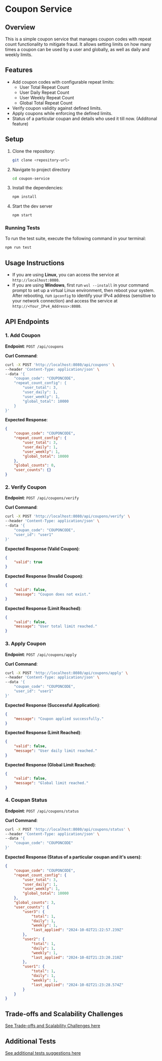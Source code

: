 # Coupon Service

## Overview

This is a simple coupon service that manages coupon codes with repeat count functionality to mitigate fraud. It allows setting limits on how many times a coupon can be used by a user and globally, as well as daily and weekly limits.

## Features

- Add coupon codes with configurable repeat limits:
  - User Total Repeat Count
  - User Daily Repeat Count
  - User Weekly Repeat Count
  - Global Total Repeat Count
- Verify coupon validity against defined limits.
- Apply coupons while enforcing the defined limits.
- Status of a particular coupan and details who used it till now. (Additonal feature)

## Setup

1. Clone the repository:
   ```bash
   git clone <repository-url>
2. Navigate to project directory
    ```bash
   cd coupon-service
3. Install the dependencies:
    ```bash
    npm install
4. Start the dev server
    ```bash
    npm start
### Running Tests

To run the test suite, execute the following command in your terminal:

```bash
npm run test
```

## Usage Instructions 
  - If you are using **Linux**, you can access the service at `http://localhost:8080`.
  - If you are using **Windows**, first run `wsl --install` in your command prompt to set up a virtual Linux environment, then reboot your system. After rebooting, run `ipconfig` to identify your IPv4 address (sensitive to your network connection) and access the service at `http://<Your_IPv4_Address>:8080`.


## API Endpoints

### 1. Add Coupon

**Endpoint**: `POST /api/coupons`

**Curl Command**:
```bash
curl -X POST 'http://localhost:8080/api/coupons' \
--header 'Content-Type: application/json' \
--data '{
    "coupan_code": "COUPONCODE",
    "repeat_count_config": {
        "user_total": 3,
        "user_daily": 1,
        "user_weekly": 1,
        "global_total": 10000
    }
}'
```
**Expected Response**:
```json
{
    "coupan_code": "COUPONCODE",
    "repeat_count_config": {
        "user_total": 3,
        "user_daily": 1,
        "user_weekly": 1,
        "global_total": 10000
    },
    "global_counts": 0,
    "user_counts": {}
}
```
### 2. Verify Coupon
**Endpoint**: `POST /api/coupons/verify`

**Curl Command**:

```bash
curl -X POST 'http://localhost:8080/api/coupons/verify' \
--header 'Content-Type: application/json' \
--data '{
    "coupan_code": "COUPONCODE",
    "user_id": "user1"
}'
```
**Expected Response (Valid Coupon)**:

```json
{
    "valid": true
}
```
**Expected Response (Invalid Coupon)**:

```json
{
    "valid": false,
    "message": "Coupon does not exist."
}
```
**Expected Response (Limit Reached)**:

```json
{
    "valid": false,
    "message": "User total limit reached."
}
```
### 3. Apply Coupon
**Endpoint**: `POST /api/coupons/apply`

**Curl Command**:

```bash
curl -X POST 'http://localhost:8080/api/coupons/apply' \
--header 'Content-Type: application/json' \
--data '{
    "coupan_code": "COUPONCODE",
    "user_id": "user1"
}'
```
**Expected Response (Successful Application)**:

```json
{
    "message": "Coupon applied successfully."
}
```
**Expected Response (Limit Reached)**:

```json
{
    "valid": false,
    "message": "User daily limit reached."
}
```
**Expected Response (Global Limit Reached)**:

```json
{
    "valid": false,
    "message": "Global limit reached."
}
```

### 4. Coupan Status
**Endpoint**: `POST /api/coupons/status`

**Curl Command**:

```bash
curl -X POST 'http://localhost:8080/api/coupons/status' \
--header 'Content-Type: application/json' \
--data '{
    "coupan_code": "COUPONCODE"
}'
```
**Expected Response (Status of a particular coupan and it's users)**:

```json
{
    "coupan_code": "COUPONCODE",
    "repeat_count_config": {
        "user_total": 3,
        "user_daily": 1,
        "user_weekly": 1,
        "global_total": 10000
    },
    "global_counts": 3,
    "user_counts": {
        "user3": {
            "total": 1,
            "daily": 1,
            "weekly": 1,
            "last_applied": "2024-10-02T21:22:57.239Z"
        },
        "user2": {
            "total": 1,
            "daily": 1,
            "weekly": 1,
            "last_applied": "2024-10-02T21:23:20.210Z"
        },
        "user1": {
            "total": 1,
            "daily": 1,
            "weekly": 1,
            "last_applied": "2024-10-02T21:23:28.574Z"
        }
    }
}
```

## Trade-offs and Scalability Challenges
[See Trade-offs and Scalability Challenges here](tradoffs.md)

## Additional Tests
[See additional tests suggestions here](additional_test.md)